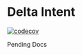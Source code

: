 
# Delta Intent

[![codecov](https://codecov.io/gh/omairvaiyani/delta-intent/branch/master/graph/badge.svg?token=2ghNtXVqD8)](https://codecov.io/gh/omairvaiyani/delta-intent)

Pending Docs
